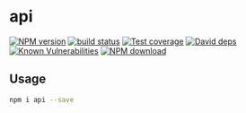 # api



[![NPM version][npm-image]][npm-url]
[![build status][travis-image]][travis-url]
[![Test coverage][codecov-image]][codecov-url]
[![David deps][david-image]][david-url]
[![Known Vulnerabilities][snyk-image]][snyk-url]
[![NPM download][download-image]][download-url]

[npm-image]: https://img.shields.io/npm/v/api.svg?style=flat-square
[npm-url]: https://npmjs.org/package/api
[travis-image]: https://img.shields.io/travis/{{org}}/api.svg?style=flat-square
[travis-url]: https://travis-ci.org/{{org}}/api
[codecov-image]: https://codecov.io/gh/{{org}}/api/branch/master/graph/badge.svg
[codecov-url]: https://codecov.io/gh/{{org}}/api
[david-image]: https://img.shields.io/david/{{org}}/api.svg?style=flat-square
[david-url]: https://david-dm.org/{{org}}/api
[snyk-image]: https://snyk.io/test/npm/api/badge.svg?style=flat-square
[snyk-url]: https://snyk.io/test/npm/api
[download-image]: https://img.shields.io/npm/dm/api.svg?style=flat-square
[download-url]: https://npmjs.org/package/api

## Usage

```bash
npm i api --save
```
